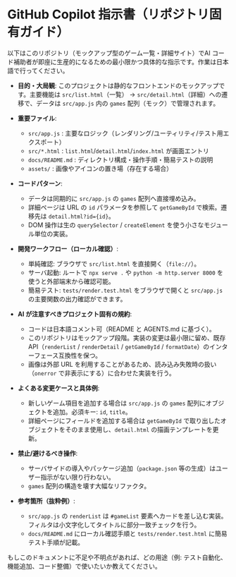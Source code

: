 # GitHub Copilot 指示書（リポジトリ固有ガイド）

以下はこのリポジトリ（モックアップ型のゲーム一覧・詳細サイト）でAI コード補助者が即座に生産的になるための最小限かつ具体的な指示です。作業は日本語で行ってください。

- **目的・大局観**: このプロジェクトは静的なフロントエンドのモックアップです。主要機能は `src/list.html`（一覧） → `src/detail.html`（詳細）への遷移で、データは `src/app.js` 内の `games` 配列（モック）で管理されます。
- **重要ファイル**:
  - `src/app.js` : 主要なロジック（レンダリング/ユーティリティ/テスト用エクスポート）
  - `src/*.html` : `list.html`/`detail.html`/`index.html` が画面エントリ
  - `docs/README.md` : ディレクトリ構成・操作手順・簡易テストの説明
  - `assets/` : 画像やアイコンの置き場（存在する場合）

- **コードパターン**:
  - データは同期的に `src/app.js` の `games` 配列へ直接埋め込み。
  - 詳細ページは URL の `id` パラメータを参照して `getGameById` で検索。遷移先は `detail.html?id={id}`。
  - DOM 操作は生の `querySelector` / `createElement` を使う小さなモジュール単位の実装。

- **開発ワークフロー（ローカル確認）**:
  - 単純確認: ブラウザで `src/list.html` を直接開く（`file://`）。
  - サーバ起動: ルートで `npx serve .` や `python -m http.server 8000` を使うと外部端末から確認可能。
  - 簡易テスト: `tests/render.test.html` をブラウザで開くと `src/app.js` の主要関数の出力確認ができます。

- **AI が注意すべきプロジェクト固有の規約**:
  - コードは日本語コメント可（README と AGENTS.md に基づく）。
  - このリポジトリはモックアップ段階。実装の変更は最小限に留め、既存 API（`renderList` / `renderDetail` / `getGameById` / `formatDate`）のインターフェース互換性を保つ。
  - 画像は外部 URL を利用することがあるため、読み込み失敗時の扱い（`onerror` で非表示にする）に合わせた実装を行う。

- **よくある変更ケースと具体例**:
  - 新しいゲーム項目を追加する場合は `src/app.js` の `games` 配列にオブジェクトを追加。必須キー: `id`, `title`。
  - 詳細ページにフィールドを追加する場合は `getGameById` で取り出したオブジェクトをそのまま使用し、`detail.html` の描画テンプレートを更新。

- **禁止/避けるべき操作**:
  - サーバサイドの導入やパッケージ追加（`package.json` 等の生成）はユーザー指示がない限り行わない。
  - `games` 配列の構造を壊す大幅なリファクタ。

- **参考箇所（抜粋例）**:
  - `src/app.js` の `renderList` は `#gameList` 要素へカードを差し込む実装。フィルタは小文字化してタイトルに部分一致チェックを行う。
  - `docs/README.md` にローカル確認手順と `tests/render.test.html` に簡易テスト手順が記載。

もしこのドキュメントに不足や不明点があれば、どの用途（例: テスト自動化、機能追加、コード整備）で使いたいか教えてください。
